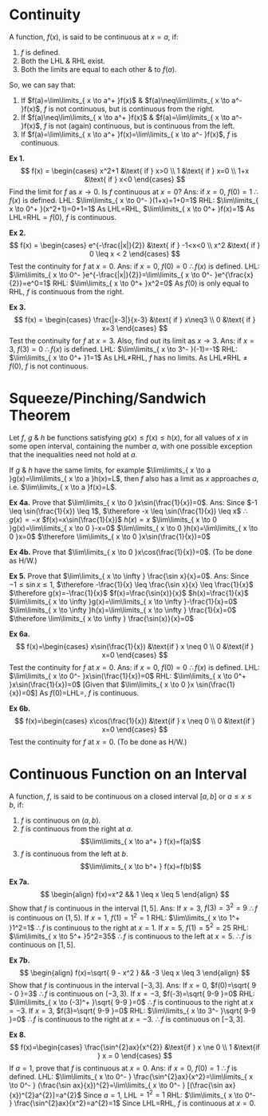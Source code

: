 # Continuity
A function, $f(x)$, is said to be continuous at $x=a$, if:
1. $f$ is defined.
2. Both the LHL & RHL exist.
3. Both the limits are equal to each other & to $f(a)$.

So, we can say that:
1. If $f(a)=\lim\limits_{ x \to a^+ }f(x)$ & $f(a)\neq\lim\limits_{ x \to a^- }f(x)$, $f$ is not continuous, but is continuous from the right.
2. If $f(a)\neq\lim\limits_{ x \to a^+ }f(x)$ & $f(a)=\lim\limits_{ x \to a^- }f(x)$, $f$ is not (again) continuous, but is continuous from the left.
3. If $f(a)=\lim\limits_{ x \to a^+ }f(x)=\lim\limits_{ x \to a^- }f(x)$, $f$ is continuous.

**Ex 1.** $$
f(x) = \begin{cases}
  x^2+1 &\text{ if } x>0
  \\
  1 &\text{ if } x=0
  \\
  1+x &\text{ if } x<0
\end{cases}
$$
Find the limit for $f$ as $x\to0$. Is $f$ continuous at $x=0$? 
Ans:
if $x=0$, $f(0)=1$
$\therefore f(x)$ is defined.
LHL: $\lim\limits_{ x \to 0^- }(1+x)=1+0=1$
RHL: $\lim\limits_{ x \to 0^+ }(x^2+1)=0+1=1$
As LHL$=$RHL, $\lim\limits_{ x \to 0^+ }f(x)=1$
As LHL$=$RHL$=f(0)$, $f$ is continuous.

**Ex 2.** $$
f(x) = \begin{cases}
  e^{-\frac{|x|}{2}} &\text{ if } -1<x<0
  \\
  x^2 &\text{ if } 0 \leq x < 2
\end{cases}
$$
Test the continuity for $f$ at $x=0$.
Ans:
if $x=0$, $f(0)=0$
$\therefore f(x)$ is defined.
LHL: $\lim\limits_{ x \to 0^- }e^{-\frac{|x|}{2}}=\lim\limits_{ x \to 0^- }e^{\frac{x}{2}}=e^0=1$
RHL: $\lim\limits_{ x \to 0^+ }x^2=0$
As $f(0)$ is only equal to RHL, $f$ is continuous from the right.

**Ex 3.** $$
f(x) = \begin{cases}
  \frac{|x-3|}{x-3} &\text{ if } x\neq3
  \\
  0 &\text{ if } x=3
\end{cases}
$$
Test the continuity for $f$ at $x=3$. Also, find out its limit as $x\to3$.
Ans:
if $x=3$, $f(3)=0$
$\therefore f(x)$ is defined.
LHL: $\lim\limits_{ x \to 3^- }(-1)=-1$
RHL: $\lim\limits_{ x \to 0^+ }1=1$
As LHL$\neq$RHL, $f$ has no limits.
As LHL$\neq$RHL$\neq f(0)$, $f$ is not continuous.

# Squeeze/Pinching/Sandwich Theorem
Let $f$, $g$ & $h$ be functions satisfying $g(x) \leq f(x) \leq h(x)$, for all values of $x$ in some open interval, containing the number $a$, with one possible exception that the inequalities need not hold at $a$.

If $g$ & $h$ have the same limits, for example $\lim\limits_{ x \to a }g(x)=\lim\limits_{ x \to a }h(x)=L$, then $f$ also has a limit as $x$ approaches $a$, i.e. $\lim\limits_{ x \to a }f(x)=L$.

**Ex 4a.** Prove that $\lim\limits_{ x \to 0 }x\sin(\frac{1}{x})=0$.
Ans: Since $-1 \leq \sin(\frac{1}{x}) \leq 1$,
$\therefore -x \leq \sin(\frac{1}{x}) \leq x$
$\therefore g(x)=-x$
$f(x)=x\sin(\frac{1}{x})$
$h(x)=x$
$\lim\limits_{ x \to 0 }g(x)=\lim\limits_{ x \to 0 }-x=0$
$\lim\limits_{ x \to 0 }h(x)=\lim\limits_{ x \to 0 }x=0$
$\therefore \lim\limits_{ x \to 0 }x\sin(\frac{1}{x})=0$

**Ex 4b.** Prove that $\lim\limits_{ x \to 0 }x\cos(\frac{1}{x})=0$. (To be done as H/W.)

**Ex 5.** Prove that $\lim\limits_{ x \to \infty } \frac{\sin x}{x}=0$.
Ans: Since $-1 \leq \sin x \leq 1$,
$\therefore -\frac{1}{x} \leq \frac{\sin x}{x} \leq \frac{1}{x}$
$\therefore g(x)=-\frac{1}{x}$
$f(x)=\frac{\sin(x)}{x}$
$h(x)=\frac{1}{x}$
$\lim\limits_{ x \to \infty }g(x)=\lim\limits_{ x \to \infty }-\frac{1}{x}=0$
$\lim\limits_{ x \to \infty }h(x)=\lim\limits_{ x \to \infty } \frac{1}{x}=0$
$\therefore \lim\limits_{ x \to \infty } \frac{\sin(x)}{x}=0$

**Ex 6a.** $$
f(x)=\begin{cases}
  x\sin(\frac{1}{x}) &\text{if } x \neq 0 \\
  0 &\text{if } x=0
\end{cases}
$$
Test the continuity for $f$ at $x=0$.
Ans: if $x=0$, $f(0)=0$
$\therefore f(x)$ is defined.
LHL: $\lim\limits_{ x \to 0^- }x\sin(\frac{1}{x})=0$
RHL: $\lim\limits_{ x \to 0^+ }x\sin(\frac{1}{x})=0$
\[Given that $\lim\limits_{ x \to 0 }x \sin(\frac{1}{x})=0$]
As $f(0)=$LHL$=$, $f$ is continuous.

**Ex 6b.** $$
f(x)=\begin{cases}
  x\cos(\frac{1}{x}) &\text{if } x \neq 0 \\
  0 &\text{if } x=0
\end{cases}
$$
Test the continuity for $f$ at $x=0$. (To be done as H/W.)

# Continuous Function on an Interval
A function, $f$, is said to be continuous on a closed interval $[a,b]$ or $a \leq x \leq b$, if:
1. $f$ is continuous on $(a,b)$.
2. $f$ is continuous from the right at $a$. $$\lim\limits_{ x \to a^+ } f(x)=f(a)$$
3. $f$ is continuous from the left at $b$. $$\lim\limits_{ x \to b^+ } f(x)=f(b)$$

**Ex 7a.** $$
\begin{align}
f(x)=x^2 && 1 \leq x \leq 5
\end{align}
$$ Show that $f$ is continuous in the interval $[1,5]$.
Ans: If $x=3$, $f(3)=3^2=9$
$\therefore f$ is continuous on $(1,5)$.
If $x=1$, $f(1)=1^2=1$
RHL: $\lim\limits_{ x \to 1^+ }1^2=1$
$\therefore f$ is continuous to the right at $x=1$.
If $x=5$, $f(1)=5^2=25$
RHL: $\lim\limits_{ x \to 5^+ }5^2=35$
$\therefore f$ is continuous to the left at $x=5$.
$\therefore f$ is continuous on $[1,5]$.

**Ex 7b.** $$
\begin{align}
f(x)=\sqrt{ 9 - x^2 } && -3 \leq x \leq 3
\end{align}
$$ Show that $f$ is continuous in the interval $[-3,3]$.
Ans: If $x=0$, $f(0)=\sqrt{ 9 - 0 }=3$
$\therefore f$ is continuous on $(-3,3)$.
If $x=-3$, $f(-3)=\sqrt{ 9-9 }=0$
RHL: $\lim\limits_{ x \to (-3)^+ }\sqrt{ 9-9 }=0$
$\therefore f$ is continuous to the right at $x=-3$.
If $x=3$, $f(3)=\sqrt{ 9-9 }=0$
RHL: $\lim\limits_{ x \to 3^- }\sqrt{ 9-9 }=0$
$\therefore f$ is continuous to the right at $x=-3$.
$\therefore f$ is continuous on $[-3,3]$.

**Ex 8.** $$
f(x)=\begin{cases}
  \frac{\sin^{2}ax}{x^{2}} &\text{if } x \ne 0 \\
  1 &\text{if } x = 0
\end{cases}
$$ If $a=1$, prove that $f$ is continuous at $x=0$.
Ans: if $x=0$, $f(0)=1$
$\therefore f$ is defined.
LHL: $\lim\limits_{ x \to 0^- } \frac{\sin^{2}ax}{x^2}=\lim\limits_{ x \to 0^- } (\frac{\sin ax}{x})^{2}=\lim\limits_{ x \to 0^- } [(\frac{\sin ax}{x})^{2}a^{2}]=a^{2}$
Since $a=1$, LHL$=1^{2}=1$
RHL: $\lim\limits_{ x \to 0^- } \frac{\sin^{2}ax}{x^2}=a^{2}=1$ 
Since LHL$=$RHL, $f$ is continuous at $x=0$.
